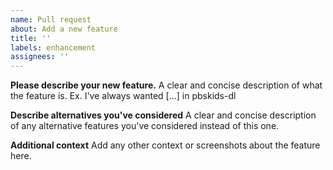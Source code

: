 ```yaml
---
name: Pull request
about: Add a new feature
title: ''
labels: enhancement
assignees: ''
---
```


**Please describe your new feature.**
A clear and concise description of what the feature is. Ex. I've always wanted [...] in pbskids-dl

**Describe alternatives you've considered**
A clear and concise description of any alternative features you've considered instead of this one.

**Additional context**
Add any other context or screenshots about the feature here.

